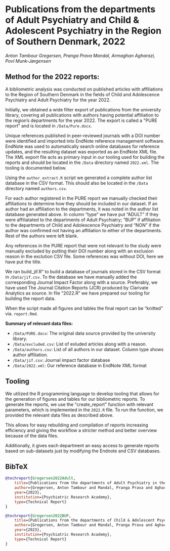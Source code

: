 # Publications from the departments of Adult Psychiatry and Child & Adolescent Psychiatry in the Region of Southern Denmark, 2022
_Anton Tambour Gregersen, Pranga Prava Mandal, Armaghan Agharazi, Povl Munk-Jørgensen_

## Method for the 2022 reports:

A bibliometric analysis was conducted on published articles with affiliations to the Region of Southern Denmark in the fields of Child and Adolescence Psychiatry and Adult Psychiatry for the year 2022.

Initially, we obtained a wide filter export of publications from the university library, covering all publications with authors having potential affiliation to the region’s departments for the year 2022. The export is called a "PURE report" and is located in `/Data/Pure.docx`.

Unique references published in peer-reviewed journals with a DOI number were identified and imported into EndNote reference management software. EndNote was used to automatically search online databases for reference updates, and the resulting dataset was exported as an EndNote XML file. The XML export file acts as primary input in our tooling used for building the reports and should be located in the `/Data` directory named `2022.xml`. The tooling is documented below.

Using the `author_extract.R` script we generated a complete author list database in the CSV format. This should also be located in the `/Data` directory named `authors.csv`.

For each author registered in the PURE report we manually checked their affiliations to determine how they should be included in our dataset. If an author had an affiliation to the departments, it was noted in the author list database generated above. In column “type” we have put “ADULT” if they were affiliatated to the departments of Adult Psychiatry; “BUP” if affiliation to the departments of Child and Adolescence Psychiatry and “NON” if the author was confirmed not having an affiliation to either of the departments. Rest of the authors were left blank.

Any references in the PURE report that were not relevant to the study were manually excluded by putting their DOI number along with an exclusion reason in the exclution CSV file. Some references was without DOI, here we have put the title.

We ran build_jif.R” to build a database of journals stored in the CSV format in `/Data/jif.csv`. To the database we have manually added the corresponding Journal Impact Factor along with a source. Preferably, we have used The Journal Citation Reports (JCR) produced by Clarivate Analytics as source.
In file “2022.R” we have prepared our tooling for building the report data.

When the script made all figures and tables the final report can be “knitted” via. `report.Rmd`.

**Summary of relevant data files:**
- `/Data/PURE.docx`: The original data source provided by the university library.
- `/Data/excluded.csv`: List of exluded articles along with a reason.
- `/Data/authors.csv`: List of all authors in our dataset. Column type shows author affiliation.
- `/Data/jif.csv`: Journal impact factor database
- `/Data/2022.xml`: Our reference database in EndNote XML format

## Tooling

We utilized the R programming language to develop tooling that allows for the generation of figures and tables for our bibliometric reports. To generate the reports, we use the "create_report" function with relevant parameters, which is implemented in the `2022.R` file. To run the function, we provided the relevant data files as described above. 

This allows for easy rebuilding and compilation of reports increasing efficiency and giving the workflow a stricter method and better overview because of the data files. 

Additionally, it gives each department an easy access to generate reports based on sub-datasets just by modifying the Endnote and CSV databases.

## BibTeX

```BibTeX
@techreport{Gregersen2022Adult,
    title={Publications from the departments of Adult Psychiatry in the Region of Southern Denmark, 2022},
    author={Gregersen, Anton Tambour and Mandal, Pranga Prava and Agharazi, Armaghan and Munk-Jørgensen, Povl},
    year={2023},
    institution={Psychiatric Research Academy},
    type={Technical Report}
}

@techreport{Gregersen2022BUP,
    title={Publications from the departments of Child & Adolescent Psychiatry in the Region of Southern Denmark, 2022},
    author={Gregersen, Anton Tambour and Mandal, Pranga Prava and Agharazi, Armaghan and Munk-Jørgensen, Povl},
    year={2023},
    institution={Psychiatric Research Academy},
    type={Technical Report}
}
```
